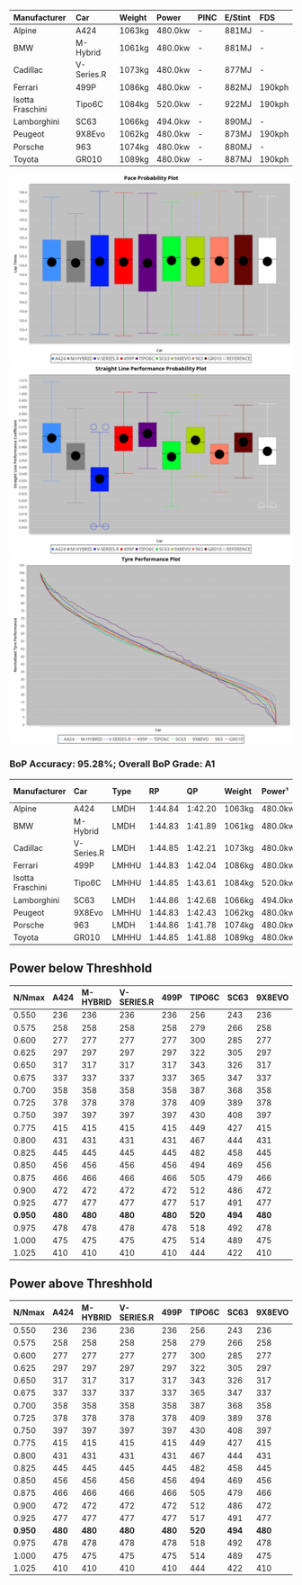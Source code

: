 | Manufacturer     | Car        | Weight | Power   | PINC    | E/Stint | FDS     |
|:-|:-|:-|:-|:-|:-|:-|
| Alpine           | A424       | 1063kg | 480.0kw |    -    | 881MJ   |    -    |
| BMW              | M-Hybrid   | 1061kg | 480.0kw |    -    | 881MJ   |    -    |
| Cadillac         | V-Series.R | 1073kg | 480.0kw |    -    | 877MJ   |    -    |
| Ferrari          | 499P       | 1086kg | 480.0kw |    -    | 882MJ   | 190kph  |
| Isotta Fraschini | Tipo6C     | 1084kg | 520.0kw |    -    | 922MJ   | 190kph  |
| Lamborghini      | SC63       | 1066kg | 494.0kw |    -    | 890MJ   |    -    |
| Peugeot          | 9X8Evo     | 1062kg | 480.0kw |    -    | 873MJ   | 190kph  |
| Porsche          | 963        | 1074kg | 480.0kw |    -    | 880MJ   |    -    |
| Toyota           | GR010      | 1089kg | 480.0kw |    -    | 887MJ   | 190kph  |

![PACECHART](./IMG/AUTO.png)
![STRAIGHTLINEPERFORMANCECHART](./IMG/AUTO_sp.png)
![TYREPERFORMANCECHART](./IMG/AUTO_tw.png)

### BoP Accuracy: 95.28%; Overall BoP Grade: A1
| Manufacturer     | Car        | Type  | RP      | QP      | Weight | Power¹  | Threshhold | PINC    | Power²   | E/Stint | AVG Vmax  | FDS     | RDLC | L/Stint | BOP-Grade | Model Accuracy | Model Points | Match%  | SimDiff |
|:-|:-|:-|:-|:-|:-|:-|:-|:-|:-|:-|:-|:-|:-|:-|:-|:-|:-|:-|:-|
| Alpine           | A424       | LMDH  | 1:44.84 | 1:42.20 | 1063kg | 480.0kw | 0.0kph     |    -    | 480.00kw |  881MJ  | 288.96kph |    -    | 0.99 | 33      | ~A1       | 100.00%        | 946          | 98.05%  | -0.13   |
| BMW              | M-Hybrid   | LMDH  | 1:44.83 | 1:41.89 | 1061kg | 480.0kw | 0.0kph     |    -    | 480.00kw |  881MJ  | 287.05kph |    -    | 1.00 | 33      | -A2       | 100.00%        | 1998         | 90.05%  | -0.01   |
| Cadillac         | V-Series.R | LMDH  | 1:44.85 | 1:42.21 | 1073kg | 480.0kw | 0.0kph     |    -    | 480.00kw |  877MJ  | 283.66kph |    -    | 0.99 | 33      | ~A1       | 98.11%         | 3991         | 95.29%  | +0.35   |
| Ferrari          | 499P       | LMHHU | 1:44.83 | 1:42.04 | 1086kg | 480.0kw | 0.0kph     |    -    | 480.00kw |  882MJ  | 287.81kph | 190kph  | 1.01 | 33      | ~A1       | 98.72%         | 4180         | 100.00% | -0.16   |
| Isotta Fraschini | Tipo6C     | LMHHU | 1:44.85 | 1:43.61 | 1084kg | 520.0kw | 0.0kph     |    -    | 520.00kw |  922MJ  | 292.69kph | 190kph  | 1.02 | 33      | +C1       | 97.73%         | 129          | 77.12%  | +0.29   |
| Lamborghini      | SC63       | LMDH  | 1:44.86 | 1:42.68 | 1066kg | 494.0kw | 0.0kph     |    -    | 494.00kw |  890MJ  | 288.19kph |    -    | 1.02 | 33      | ~A1       | 100.00%        | 784          | 97.05%  | +0.01   |
| Peugeot          | 9X8Evo     | LMHHU | 1:44.83 | 1:42.43 | 1062kg | 480.0kw | 0.0kph     |    -    | 480.00kw |  873MJ  | 288.77kph | 190kph  | 0.99 | 33      | ~A1       | 100.00%        | 636          | 99.96%  | #       |
| Porsche          | 963        | LMDH  | 1:44.86 | 1:41.78 | 1074kg | 480.0kw | 0.0kph     |    -    | 480.00kw |  880MJ  | 286.63kph |    -    | 0.98 | 33      | ~A1       | 99.91%         | 11713        | 100.00% | -0.06   |
| Toyota           | GR010      | LMHHU | 1:44.85 | 1:41.88 | 1089kg | 480.0kw | 0.0kph     |    -    | 480.00kw |  887MJ  | 287.15kph | 190kph  | 1.00 | 33      | ~A1       | 99.90%         | 3123         | 100.00% | +0.01   |

## Power below Threshhold
| N/Nmax    | A424    | M-HYBRID | V-SERIES.R | 499P    | TIPO6C  | SC63    | 9X8EVO  | 963     | GR010   |
|:-|:-|:-|:-|:-|:-|:-|:-|:-|:-|
|  0.550    |  236    |  236     |  236       |  236    |  256    |  243    |  236    |  236    |  236    |
|  0.575    |  258    |  258     |  258       |  258    |  279    |  266    |  258    |  258    |  258    |
|  0.600    |  277    |  277     |  277       |  277    |  300    |  285    |  277    |  277    |  277    |
|  0.625    |  297    |  297     |  297       |  297    |  322    |  305    |  297    |  297    |  297    |
|  0.650    |  317    |  317     |  317       |  317    |  343    |  326    |  317    |  317    |  317    |
|  0.675    |  337    |  337     |  337       |  337    |  365    |  347    |  337    |  337    |  337    |
|  0.700    |  358    |  358     |  358       |  358    |  387    |  368    |  358    |  358    |  358    |
|  0.725    |  378    |  378     |  378       |  378    |  409    |  389    |  378    |  378    |  378    |
|  0.750    |  397    |  397     |  397       |  397    |  430    |  408    |  397    |  397    |  397    |
|  0.775    |  415    |  415     |  415       |  415    |  449    |  427    |  415    |  415    |  415    |
|  0.800    |  431    |  431     |  431       |  431    |  467    |  444    |  431    |  431    |  431    |
|  0.825    |  445    |  445     |  445       |  445    |  482    |  458    |  445    |  445    |  445    |
|  0.850    |  456    |  456     |  456       |  456    |  494    |  469    |  456    |  456    |  456    |
|  0.875    |  466    |  466     |  466       |  466    |  505    |  479    |  466    |  466    |  466    |
|  0.900    |  472    |  472     |  472       |  472    |  512    |  486    |  472    |  472    |  472    |
|  0.925    |  477    |  477     |  477       |  477    |  517    |  491    |  477    |  477    |  477    |
| **0.950** | **480** | **480**  | **480**    | **480** | **520** | **494** | **480** | **480** | **480** |
|  0.975    |  478    |  478     |  478       |  478    |  518    |  492    |  478    |  478    |  478    |
|  1.000    |  475    |  475     |  475       |  475    |  514    |  489    |  475    |  475    |  475    |
|  1.025    |  410    |  410     |  410       |  410    |  444    |  422    |  410    |  410    |  410    |

## Power above Threshhold
| N/Nmax    | A424    | M-HYBRID | V-SERIES.R | 499P    | TIPO6C  | SC63    | 9X8EVO  | 963     | GR010   |
|:-|:-|:-|:-|:-|:-|:-|:-|:-|:-|
|  0.550    |  236    |  236     |  236       |  236    |  256    |  243    |  236    |  236    |  236    |
|  0.575    |  258    |  258     |  258       |  258    |  279    |  266    |  258    |  258    |  258    |
|  0.600    |  277    |  277     |  277       |  277    |  300    |  285    |  277    |  277    |  277    |
|  0.625    |  297    |  297     |  297       |  297    |  322    |  305    |  297    |  297    |  297    |
|  0.650    |  317    |  317     |  317       |  317    |  343    |  326    |  317    |  317    |  317    |
|  0.675    |  337    |  337     |  337       |  337    |  365    |  347    |  337    |  337    |  337    |
|  0.700    |  358    |  358     |  358       |  358    |  387    |  368    |  358    |  358    |  358    |
|  0.725    |  378    |  378     |  378       |  378    |  409    |  389    |  378    |  378    |  378    |
|  0.750    |  397    |  397     |  397       |  397    |  430    |  408    |  397    |  397    |  397    |
|  0.775    |  415    |  415     |  415       |  415    |  449    |  427    |  415    |  415    |  415    |
|  0.800    |  431    |  431     |  431       |  431    |  467    |  444    |  431    |  431    |  431    |
|  0.825    |  445    |  445     |  445       |  445    |  482    |  458    |  445    |  445    |  445    |
|  0.850    |  456    |  456     |  456       |  456    |  494    |  469    |  456    |  456    |  456    |
|  0.875    |  466    |  466     |  466       |  466    |  505    |  479    |  466    |  466    |  466    |
|  0.900    |  472    |  472     |  472       |  472    |  512    |  486    |  472    |  472    |  472    |
|  0.925    |  477    |  477     |  477       |  477    |  517    |  491    |  477    |  477    |  477    |
| **0.950** | **480** | **480**  | **480**    | **480** | **520** | **494** | **480** | **480** | **480** |
|  0.975    |  478    |  478     |  478       |  478    |  518    |  492    |  478    |  478    |  478    |
|  1.000    |  475    |  475     |  475       |  475    |  514    |  489    |  475    |  475    |  475    |
|  1.025    |  410    |  410     |  410       |  410    |  444    |  422    |  410    |  410    |  410    |
